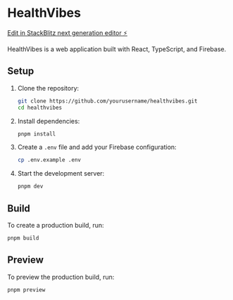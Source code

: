 # HealthVibes

[Edit in StackBlitz next generation editor ⚡️](https://stackblitz.com/~/github.com/ftt369432/HV)

HealthVibes is a web application built with React, TypeScript, and Firebase.

## Setup

1. Clone the repository:
   ```sh
   git clone https://github.com/yourusername/healthvibes.git
   cd healthvibes
   ```

2. Install dependencies:
   ```sh
   pnpm install
   ```

3. Create a `.env` file and add your Firebase configuration:
   ```sh
   cp .env.example .env
   ```

4. Start the development server:
   ```sh
   pnpm dev
   ```

## Build

To create a production build, run:
```sh
pnpm build
```

## Preview

To preview the production build, run:
```sh
pnpm preview
```